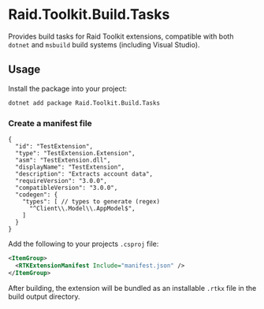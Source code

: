 # Raid.Toolkit.Build.Tasks

Provides build tasks for Raid Toolkit extensions, compatible with both `dotnet` and `msbuild` build systems (including Visual Studio).

## Usage

Install the package into your project:

```bash
dotnet add package Raid.Toolkit.Build.Tasks
```

### Create a manifest file

```jsonc
{
  "id": "TestExtension",
  "type": "TestExtension.Extension",
  "asm": "TestExtension.dll",
  "displayName": "TestExtension",
  "description": "Extracts account data",
  "requireVersion": "3.0.0",
  "compatibleVersion": "3.0.0",
  "codegen": {
    "types": [ // types to generate (regex)
      "^Client\\.Model\\.AppModel$",
    ]
  }
}
```

Add the following to your projects `.csproj` file:

```xml
<ItemGroup>
  <RTKExtensionManifest Include="manifest.json" />
</ItemGroup>
```

After building, the extension will be bundled as an installable `.rtkx` file in the build output directory.
